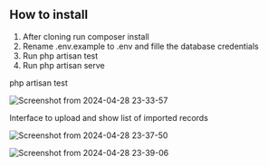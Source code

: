 ## How to install

1. After cloning run composer install
2. Rename .env.example to .env and fille the database credentials
3. Run php artisan test
4. Run php artisan serve


php artisan test

![Screenshot from 2024-04-28 23-33-57](https://github.com/osaprog/homeowners/assets/7841525/9ca9522c-e07b-4c85-9b20-f5a46392e79c)



Interface to upload and show list of imported records

![Screenshot from 2024-04-28 23-37-50](https://github.com/osaprog/homeowners/assets/7841525/297c84b8-1c00-407c-a948-8de0d401a3df)




![Screenshot from 2024-04-28 23-39-06](https://github.com/osaprog/homeowners/assets/7841525/83e72b4b-641b-4619-92f2-7c6f3dac2579)
